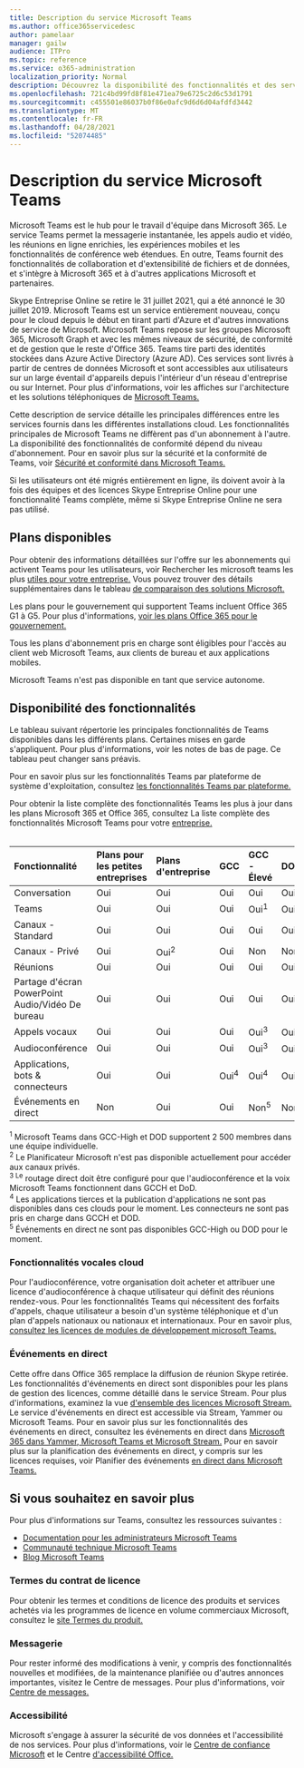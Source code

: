 ```yaml
---
title: Description du service Microsoft Teams
ms.author: office365servicedesc
author: pamelaar
manager: gailw
audience: ITPro
ms.topic: reference
ms.service: o365-administration
localization_priority: Normal
description: Découvrez la disponibilité des fonctionnalités et des services Microsoft Teams dans les plans Microsoft 365 et Office 365.
ms.openlocfilehash: 721c4bd99fd8f81e471ea79e6725c2d6c53d1791
ms.sourcegitcommit: c455501e86037b0f86e0afc9d6d6d04afdfd3442
ms.translationtype: MT
ms.contentlocale: fr-FR
ms.lasthandoff: 04/28/2021
ms.locfileid: "52074485"
---
```

# <a name="microsoft-teams-service-description"></a>Description du service Microsoft Teams

Microsoft Teams est le hub pour le travail d'équipe dans Microsoft 365. Le service Teams permet la messagerie instantanée, les appels audio et vidéo, les réunions en ligne enrichies, les expériences mobiles et les fonctionnalités de conférence web étendues. En outre, Teams fournit des fonctionnalités de collaboration et d'extensibilité de fichiers et de données, et s'intègre à Microsoft 365 et à d'autres applications Microsoft et partenaires.

Skype Entreprise Online se retire le 31 juillet 2021, qui a été annoncé le 30 juillet 2019. [](https://techcommunity.microsoft.com/t5/Microsoft-Teams-Blog/Skype-for-Business-Online-to-Be-Retired-in-2021/ba-p/777833) Microsoft Teams est un service entièrement nouveau, conçu pour le cloud depuis le début en tirant parti d'Azure et d'autres innovations de service de Microsoft. Microsoft Teams repose sur les groupes Microsoft 365, Microsoft Graph et avec les mêmes niveaux de sécurité, de conformité et de gestion que le reste d'Office 365. Teams tire parti des identités stockées dans Azure Active Directory (Azure AD). Ces services sont livrés à partir de centres de données Microsoft et sont accessibles aux utilisateurs sur un large éventail d'appareils depuis l'intérieur d'un réseau d'entreprise ou sur Internet. Pour plus d'informations, voir les affiches sur l'architecture et les solutions téléphoniques de [Microsoft Teams.](/microsoftteams/teams-architecture-solutions-posters)

Cette description de service détaille les principales différences entre les services fournis dans les différentes installations cloud. Les fonctionnalités principales de Microsoft Teams ne diffèrent pas d'un abonnement à l'autre. La disponibilité des fonctionnalités de conformité dépend du niveau d'abonnement. Pour en savoir plus sur la sécurité et la conformité de Teams, voir [Sécurité et conformité dans Microsoft Teams.](/microsoftteams/security-compliance-overview)

Si les utilisateurs ont été migrés entièrement en ligne, ils doivent avoir à la fois des équipes et des licences Skype Entreprise Online pour une fonctionnalité Teams complète, même si Skype Entreprise Online ne sera pas utilisé.

## <a name="available-plans"></a>Plans disponibles

Pour obtenir des informations détaillées sur l'offre sur les abonnements qui activent Teams pour les utilisateurs, voir Rechercher les microsoft teams les plus [utiles pour votre entreprise.](https://www.microsoft.com/microsoft-teams/compare-microsoft-teams-options) Vous pouvez trouver des détails supplémentaires dans le tableau [de comparaison des solutions Microsoft.](https://go.microsoft.com/fwlink/?linkid=2139145)

Les plans pour le gouvernement qui supportent Teams incluent Office 365 G1 à G5. Pour plus d'informations, [voir les plans Office 365 pour le gouvernement.](https://www.microsoft.com/microsoft-365/government/compare-office-365-government-plans)

Tous les plans d'abonnement pris en charge sont éligibles pour l'accès au client web Microsoft Teams, aux clients de bureau et aux applications mobiles.

Microsoft Teams n'est pas disponible en tant que service autonome.

## <a name="feature-availability"></a>Disponibilité des fonctionnalités

Le tableau suivant répertorie les principales fonctionnalités de Teams disponibles dans les différents plans. Certaines mises en garde s'appliquent. Pour plus d'informations, voir les notes de bas de page. Ce tableau peut changer sans préavis.

Pour en savoir plus sur les fonctionnalités Teams par plateforme de système d'exploitation, consultez [les fonctionnalités Teams par plateforme.](https://aka.ms/teamsfeaturesbyplatform)

Pour obtenir la liste complète des fonctionnalités Teams les plus à jour dans les plans Microsoft 365 et Office 365, consultez La liste complète des fonctionnalités Microsoft Teams pour votre [entreprise.](https://www.microsoft.com/microsoft-teams/compare-microsoft-teams-options)<br><br>

| Fonctionnalité | Plans pour les petites entreprises | Plans d'entreprise | GCC | GCC - Élevé | DOD | Plans d'enseignement |
|:-----|:-----|:-----|:-----|:-----|:-----|:-----|
|Conversation  <br/> |Oui  <br/> |Oui  <br/> |Oui  <br/> |Oui  <br/> |Oui  <br/> |Oui  <br/> |
|Teams  <br/> |Oui <br/> |Oui <br/> |Oui <br/> |Oui<sup>1</sup>  <br/> |Oui<sup>1</sup>  <br/> |Oui  <br/> |
|Canaux - Standard  <br/> |Oui  <br/> |Oui  <br/> |Oui  <br/> |Oui  <br/> |Oui  <br/> |Oui  <br/> |
|Canaux - Privé  <br/> |Oui  <br/> |Oui<sup>2</sup>  <br/> |Oui <br/> |Non  <br/> |Non <br/> |Oui  <br/> |
|Réunions  <br/> |Oui  <br/> |Oui  <br/> |Oui  <br/> |Oui  <br/> |Oui  <br/> |Oui  <br/> |
|Partage d'écran PowerPoint Audio/Vidéo De bureau <br/> |Oui  <br/> |Oui  <br/> |Oui  <br/> |Oui  <br/> |Oui  <br/> |Oui  <br/> |
|Appels vocaux  <br/> |Oui  <br/> |Oui  <br/> |Oui  <br/> |Oui<sup>3</sup>  <br/> |Oui<sup>3</sup>  <br/> |Oui  <br/> |
|Audioconférence  <br/> |Oui  <br/> |Oui  <br/> |Oui  <br/> |Oui<sup>3</sup>  <br/> |Oui<sup>3</sup>  <br/> |Oui  <br/> |
|Applications, bots & connecteurs  <br/> |Oui  <br/> |Oui  <br/> |Oui<sup>4</sup>  <br/> |Oui<sup>4</sup>  <br/> |Oui<sup>4</sup>  <br/> |Oui  <br/> |
|Événements en direct  <br/> |Non  <br/> |Oui  <br/> |Oui  <br/> |Non<sup>5</sup>  <br/> |Non<sup>5</sup>  <br/> |Oui  <br/> |

<sup>1</sup> Microsoft Teams dans GCC-High et DOD supportent 2 500 membres dans une équipe individuelle.<br/>
<sup>2</sup> Le Planificateur Microsoft n'est pas disponible actuellement pour accéder aux canaux privés.<br/>
<sup>3 Le</sup> routage direct doit être configuré pour que l'audioconférence et la voix Microsoft Teams fonctionnent dans GCCH et DoD.<br/>
<sup>4</sup> Les applications tierces et la publication d'applications ne sont pas disponibles dans ces clouds pour le moment. Les connecteurs ne sont pas pris en charge dans GCCH et DOD.<br/>
<sup>5</sup> Événements en direct ne sont pas disponibles GCC-High ou DOD pour le moment.<br/>

### <a name="cloud-voice-features"></a>Fonctionnalités vocales cloud

Pour l'audioconférence, votre organisation doit acheter et attribuer une licence d'audioconférence à chaque utilisateur qui définit des réunions rendez-vous. Pour les fonctionnalités Teams qui nécessitent des forfaits d'appels, chaque utilisateur a besoin d'un système téléphonique et d'un plan d'appels nationaux ou nationaux et internationaux. Pour en savoir plus, [consultez les licences de modules de développement microsoft Teams.](/microsoftteams/teams-add-on-licensing/microsoft-teams-add-on-licensing)

### <a name="live-events"></a>Événements en direct

Cette offre dans Office 365 remplace la diffusion de réunion Skype retirée. Les fonctionnalités d'événements en direct sont disponibles pour les plans de gestion des licences, comme détaillé dans le service Stream. Pour plus d'informations, examinez la vue [d'ensemble des licences Microsoft Stream.](/stream/license-overview) Le service d'événements en direct est accessible via Stream, Yammer ou Microsoft Teams. Pour en savoir plus sur les fonctionnalités des événements en direct, consultez les événements en direct dans [Microsoft 365 dans Yammer, Microsoft Teams et Microsoft Stream.](/stream/live-event-m365) Pour en savoir plus sur la planification des événements en direct, y compris sur les licences requises, voir Planifier des événements [en direct dans Microsoft Teams.](/microsoftteams/teams-live-events/plan-for-teams-live-events)

## <a name="learn-more"></a>Si vous souhaitez en savoir plus

Pour plus d'informations sur Teams, consultez les ressources suivantes :
 
- [Documentation pour les administrateurs Microsoft Teams](/MicrosoftTeams)
- [Communauté technique Microsoft Teams](https://techcommunity.microsoft.com/t5/microsoft-teams/ct-p/MicrosoftTeams)
- [Blog Microsoft Teams](https://aka.ms/TeamsBlog)

### <a name="licensing-terms"></a>Termes du contrat de licence

Pour obtenir les termes et conditions de licence des produits et services achetés via les programmes de licence en volume commerciaux Microsoft, consultez le [site Termes du produit.](https://www.microsoft.com/licensing/terms/) 

### <a name="messaging"></a>Messagerie 

Pour rester informé des modifications à venir, y compris des fonctionnalités nouvelles et modifiées, de la maintenance planifiée ou d'autres annonces importantes, visitez le Centre de messages. Pour plus d'informations, voir [Centre de messages.](/microsoft-365/admin/manage/message-center)

### <a name="accessibility"></a>Accessibilité

Microsoft s'engage à assurer la sécurité de vos données et l'accessibilité de nos services. Pour plus d'informations, voir le [Centre de confiance Microsoft](https://www.microsoft.com/trust-center) et le Centre [d'accessibilité Office.](https://support.office.com/article/ecab0fcf-d143-4fe8-a2ff-6cd596bddc6d)
